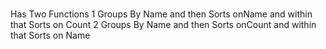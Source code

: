 # 
Has Two Functions 
  1 Groups By Name and then Sorts onName and within that Sorts on Count
  2 Groups By Name and then Sorts onCount and within that Sorts on Name
  
